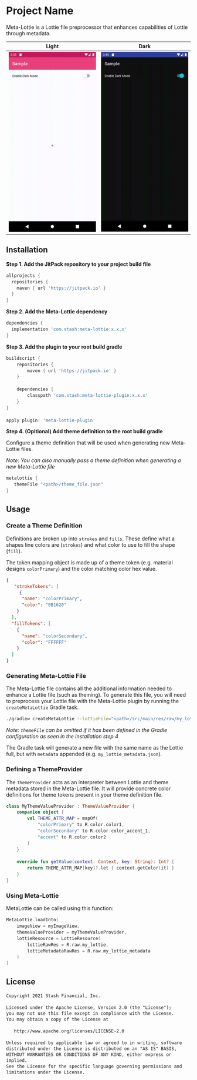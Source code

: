 # Project Name
Meta-Lottie is a Lottie file preprocessor that enhances capabilities of Lottie through metadata.

Light | Dark
:---:|:---:
<img src="/assets/light.gif" alt="Demo Screen Capture" width="300px" /> | <img src="/assets/dark.gif" alt="Demo Screen Capture" width="300px" />


## Installation

**Step 1. Add the JitPack repository to your project build file**

```groovy
allprojects {
  repositories {
    maven { url 'https://jitpack.io' }
  }
}
```

**Step 2. Add the Meta-Lottie dependency**

```groovy
dependencies {
  implementation 'com.stash:meta-lottie:x.x.x'
}
```

**Step 3. Add the plugin to your root build gradle**
```groovy
buildscript {
    repositories {
        maven { url 'https://jitpack.io' }
    }
    
    dependencies {
        classpath 'com.stash:meta-lottie-plugin:x.x.x'
    }
}

apply plugin: 'meta-lottie-plugin'
```

**Step 4. (Opitional) Add theme definition to the root build gradle**

Configure a theme definition that will be used when generating new Meta-Lottie files.

_Note: You can also manually pass a theme definition when generating a new Meta-Lottie file_
```groovy
metalottie {
   themeFile "<path>/theme_file.json"
}
```

## Usage

### Create a Theme Definition
Definitions are broken up into `strokes` and `fills`. These define what a shapes line colors are (`strokes`) and what color to use to fill the shape (`fill`).

The token mapping object is made up of a theme token (e.g. material designs `colorPrimary`) and the color matching color hex value.
```json
{
   "strokeTokens": [
     {
      "name": "colorPrimary",
      "color": "0B1620"
    }
  ],
  "fillTokens": [
    {
      "name": "colorSecondary",
      "color": "FFFFFF"
    }
  ]
}
```

### Generating Meta-Lottie File
The Meta-Lottie file contains all the additional information needed to enhance a Lottie file (such as theming). To generate this file, you will need to preprocess your Lottie file with the Meta-Lottie plugin by running the `createMetaLottie` Gradle task.

```bash
./gradlew createMetaLottie --lottieFile="<path>/src/main/res/raw/my_lottie.json" --themeFile="<path>/theme_definition.json"
```
_Note: `themeFile` can be omitted if it has been defined in the Gradle configuration as seen in the installation step 4_

The Gradle task will generate a new file with the same name as the Lottie full, but with `metadata` appended (e.g. `my_lottie_metadata.json`).

### Defining a ThemeProvider
The `ThemeProvider` acts as an interpreter between Lottie and theme metadata stored in the Meta-Lottie file. It will provide concrete color definitions for theme tokens present in your theme definition file.

```kotlin
class MyThemeValueProvider : ThemeValueProvider {
    companion object {
        val THEME_ATTR_MAP = mapOf(
            "colorPrimary" to R.color.color1,
            "colorSecondary" to R.color.color_accent_1,
            "accent" to R.color.color2
        )
    }

    override fun getValue(context: Context, key: String): Int? {
        return THEME_ATTR_MAP[key]?.let { context.getColor(it) }
    }
}
```

### Using Meta-Lottie
MetaLottie can be called using this function:

```kotlin
MetaLottie.loadInto(
    imageView = myImageView,
    themeValueProvider = myThemeValueProvider,
    lottieResource = LottieResource(
        lottieRawRes = R.raw.my_lottie,
        lottieMetadataRawRes = R.raw.my_lottie_metadata
    )
)
```

## License
```
Copyright 2021 Stash Financial, Inc.

Licensed under the Apache License, Version 2.0 (the "License");
you may not use this file except in compliance with the License.
You may obtain a copy of the License at

   http://www.apache.org/licenses/LICENSE-2.0

Unless required by applicable law or agreed to in writing, software
distributed under the License is distributed on an "AS IS" BASIS,
WITHOUT WARRANTIES OR CONDITIONS OF ANY KIND, either express or implied.
See the License for the specific language governing permissions and
limitations under the License.
```
